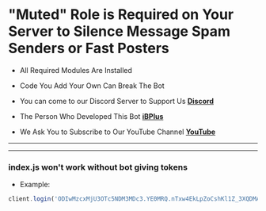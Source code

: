 # "Muted" Role is Required on Your Server to Silence Message Spam Senders or Fast Posters

- All Required Modules Are Installed

- Code You Add Your Own Can Break The Bot

- You can come to our Discord Server to Support Us [**Discord**](https://discord.gg/E5vJE2trn8)

- The Person Who Developed This Bot [**iBPlus**](https://discord.gg/E5vJE2trn8)

- We Ask You to Subscribe to Our YouTube Channel [**YouTube**](https://www.youtube.com/channel/UC-CEtid2sXgaEocn6C7iJcw)

-----------



-----------




### index.js won't work without bot giving tokens

- Example:
```js
client.login('ODIwMzcxMjU3OTc5NDM3MDc3.YE0MRQ.nTxw4EkLpZoCshKl1Z_3XQDMAgo');
```
